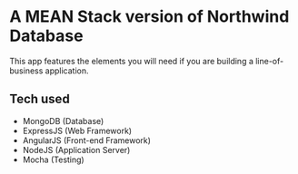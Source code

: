 A MEAN Stack version of Northwind Database
========

This app features the elements you will need if you are building a line-of-business application.

Tech used
-----

- MongoDB (Database)
- ExpressJS (Web Framework)
- AngularJS (Front-end Framework)
- NodeJS (Application Server)
- Mocha (Testing)
